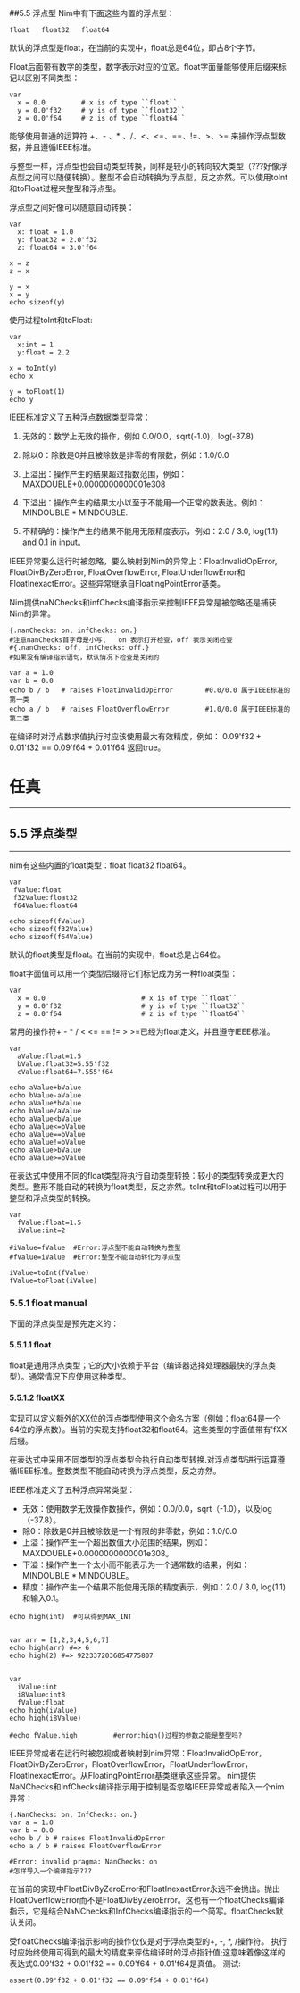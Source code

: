 ##5.5 浮点型
Nim中有下面这些内置的浮点型：

    float   float32   float64

默认的浮点型是float，在当前的实现中，float总是64位，即占8个字节。

Float后面带有数字的类型，数字表示对应的位宽。float字面量能够使用后缀来标记以区别不同类型：

    var 
      x = 0.0         # x is of type ``float``
      y = 0.0'f32     # y is of type ``float32``
      z = 0.0'f64     # z is of type ``float64``

能够使用普通的运算符 +、- 、* 、/、<、<=、==、!=、>、>= 来操作浮点型数据，并且遵循IEEE标准。
  
与整型一样，浮点型也会自动类型转换，同样是较小的转向较大类型（???好像浮点型之间可以随便转换）。整型不会自动转换为浮点型，反之亦然。可以使用toInt和toFloat过程来整型和浮点型。

  浮点型之间好像可以随意自动转换：

    var
      x: float = 1.0
      y: float32 = 2.0'f32
      z: float64 = 3.0'f64
    
    x = z
    z = x
    
    y = x
    x = y
    echo sizeof(y)
  
  使用过程toInt和toFloat:

    var
      x:int = 1
      y:float = 2.2
    
    x = toInt(y)
    echo x
    
    y = toFloat(1)
    echo y

IEEE标准定义了五种浮点数据类型异常：


1. 无效的：数学上无效的操作，例如  0.0/0.0，sqrt(-1.0)，log(-37.8)


1. 除以0：除数是0并且被除数是非零的有限数，例如：1.0/0.0


1. 上溢出：操作产生的结果超过指数范围，例如：MAXDOUBLE+0.0000000000001e308


1. 下溢出：操作产生的结果太小以至于不能用一个正常的数表达。例如：MINDOUBLE * MINDOUBLE.  


1. 不精确的：操作产生的结果不能用无限精度表示，例如：2.0 / 3.0, log(1.1) and 0.1 in input。

IEEE异常要么运行时被忽略，要么映射到Nim的异常上：FloatInvalidOpError, FloatDivByZeroError, FloatOverflowError, FloatUnderflowError和FloatInexactError。这些异常继承自FloatingPointError基类。

Nim提供naNChecks和infChecks编译指示来控制IEEE异常是被忽略还是捕获Nim的异常。

    {.nanChecks: on, infChecks: on.}
    #注意nanChecks首字母是小写,   on 表示打开检查，off 表示关闭检查
    #{.nanChecks: off, infChecks: off.}  
    #如果没有编译指示语句，默认情况下检查是关闭的
    
    var a = 1.0
    var b = 0.0
    echo b / b   # raises FloatInvalidOpError        #0.0/0.0 属于IEEE标准的第一类
    echo a / b   # raises FloatOverflowError         #1.0/0.0 属于IEEE标准的第二类

在编译时对浮点数求值执行时应该使用最大有效精度，例如： 0.09'f32 + 0.01'f32 == 0.09'f64 + 0.01'f64 返回true。


# 任真
***
## 5.5 浮点类型
***
nim有这些内置的float类型：float float32 float64。
```
var
 fValue:float
 f32Value:float32
 f64Value:float64

echo sizeof(fValue)
echo sizeof(f32Value)
echo sizeof(f64Value)
```
默认的float类型是float。在当前的实现中，float总是占64位。

float字面值可以用一个类型后缀将它们标记成为另一种float类型：
```
var
  x = 0.0                        # x is of type ``float``
  y = 0.0'f32                    # y is of type ``float32``
  z = 0.0'f64                    # z is of type ``float64``
```
常用的操作符+ - * / < <= == != > >=已经为float定义，并且遵守IEEE标准。
```
var
  aValue:float=1.5
  bValue:float32=5.55'f32
  cValue:float64=7.555'f64

echo aValue+bValue
echo bValue-aValue
echo aValue*bValue
echo bValue/aValue
echo aValue<bValue
echo aValue<=bValue
echo aValue==bValue
echo aValue!=bValue
echo aValue>bValue
echo aValue>=bValue
```
在表达式中使用不同的float类型将执行自动类型转换：较小的类型转换成更大的类型。整形不能自动的转换为float类型，反之亦然。toInt和toFloat过程可以用于整型和浮点类型的转换。
```
var
  fValue:float=1.5
  iValue:int=2

#iValue=fValue  #Error:浮点型不能自动转换为整型
#fValue=iValue  #Error:整型不能自动转化为浮点型

iValue=toInt(fValue)
fValue=toFloat(iValue)
```
### 5.5.1 float manual
下面的浮点类型是预先定义的：
#### 5.5.1.1 float
float是通用浮点类型；它的大小依赖于平台（编译器选择处理器最快的浮点类型）。通常情况下应使用这种类型。
#### 5.5.1.2 floatXX
实现可以定义额外的XX位的浮点类型使用这个命名方案（例如：float64是一个64位的浮点数）。当前的实现支持float32和float64。这些类型的字面值带有'fXX后缀。

在表达式中采用不同类型的浮点类型会执行自动类型转换.对浮点类型进行运算遵循IEEE标准。整数类型不能自动转换为浮点类型，反之亦然。

IEEE标准定义了五种浮点异常类型：
* 无效：使用数学无效操作数操作，例如：0.0/0.0，sqrt（-1.0），以及log（-37.8）。
* 除0：除数是0并且被除数是一个有限的非零数，例如：1.0/0.0
* 上溢：操作产生一个超出数值大小范围的结果，例如：MAXDOUBLE+0.0000000000001e308。
* 下溢：操作产生一个太小而不能表示为一个通常数的结果，例如：MINDOUBLE * MINDOUBLE。
* 精度：操作产生一个结果不能使用无限的精度表示，例如：2.0 / 3.0, log(1.1)和输入0.1。
```
echo high(int)  #可以得到MAX_INT


var arr = [1,2,3,4,5,6,7]
echo high(arr) #=> 6
echo high(2) #=> 9223372036854775807


var 
  iValue:int
  i8Value:int8
  fValue:float
echo high(iValue)
echo high(i8Value)

#echo fValue.high         #error:high()过程的参数之能是整型吗?
```
IEEE异常或者在运行时被忽视或者映射到nim异常：FloatInvalidOpError，FloatDivByZeroError，FloatOverflowError，FloatUnderflowError，FloatInexactError。从FloatingPointError基类继承这些异常。
nim提供NaNChecks和InfChecks编译指示用于控制是否忽略IEEE异常或者陷入一个nim异常：
```
{.NanChecks: on, InfChecks: on.}
var a = 1.0
var b = 0.0
echo b / b # raises FloatInvalidOpError
echo a / b # raises FloatOverflowError

#Error: invalid pragma: NanChecks: on
#怎样导入一个编译指示???
```
在当前的实现中FloatDivByZeroError和FloatInexactError永远不会抛出。抛出FloatOverflowError而不是FloatDivByZeroError。这也有一个floatChecks编译指示，它是结合NaNChecks和InfChecks编译指示的一个简写。floatChecks默认关闭。

受floatChecks编译指示影响的操作仅仅是对于浮点类型的+, -, *, /操作符。
执行时应始终使用可得到的最大的精度来评估编译时的浮点指针值;这意味着像这样的表达式0.09'f32 + 0.01'f32 == 0.09'f64 + 0.01'f64是真值。
测试:
```
assert(0.09'f32 + 0.01'f32 == 0.09'f64 + 0.01'f64)
```
